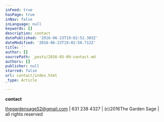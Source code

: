 ```yaml
---
inFeed: true
hasPage: true
inNav: false
inLanguage: null
keywords: []
description: contact
datePublished: '2016-06-23T19:02:52.303Z'
dateModified: '2016-06-23T19:02:50.712Z'
title: ''
author: []
sourcePath: _posts/2016-05-09-contact.md
authors: []
publisher: null
starred: false
url: contact/index.html
_type: Article

---
```

**contact**

thegardensage52@gmail.com | 631 238 4327 | (c)2016The Garden Sage | all rights reserved